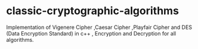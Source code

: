 # classic-cryptographic-algorithms
Implementation of Vigenere Cipher ,Caesar Cipher ,Playfair Cipher and DES (Data Encryption Standard) in c++ , Encryption and Decryption for all algorithms.
